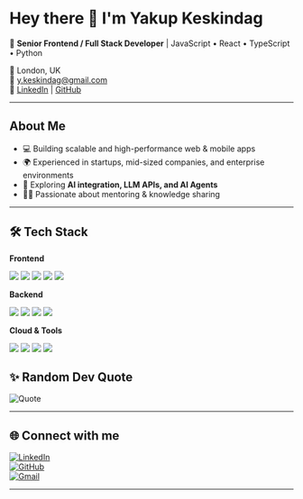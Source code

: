 # Hey there 👋 I'm Yakup Keskindag  

🚀 **Senior Frontend / Full Stack Developer** | JavaScript • React • TypeScript • Python  

📍 London, UK  
📧 [y.keskindag@gmail.com](mailto:y.keskindag@gmail.com)  
🔗 [LinkedIn](https://linkedin.com/in/yakupme) | [GitHub](https://github.com/yakupkeskindag)  

---

## About Me  
- 💻 Building scalable and high-performance web & mobile apps  
- 🌍 Experienced in startups, mid-sized companies, and enterprise environments  
- 🤖 Exploring **AI integration, LLM APIs, and AI Agents**  
- 🧑‍🏫 Passionate about mentoring & knowledge sharing  

---

## 🛠️ Tech Stack  

**Frontend**  
<p align="left">
  <img src="https://img.shields.io/badge/React-20232A?style=for-the-badge&logo=react&logoColor=61DAFB" />
  <img src="https://img.shields.io/badge/TypeScript-007ACC?style=for-the-badge&logo=typescript&logoColor=white" />
  <img src="https://img.shields.io/badge/JavaScript-323330?style=for-the-badge&logo=javascript&logoColor=F7DF1E" />
  <img src="https://img.shields.io/badge/Next.js-000000?style=for-the-badge&logo=nextdotjs&logoColor=white" />
  <img src="https://img.shields.io/badge/Tailwind-06B6D4?style=for-the-badge&logo=tailwindcss&logoColor=white" />
</p>

**Backend**  
<p align="left">
  <img src="https://img.shields.io/badge/Python-3670A0?style=for-the-badge&logo=python&logoColor=ffdd54" />
  <img src="https://img.shields.io/badge/FastAPI-009688?style=for-the-badge&logo=fastapi&logoColor=white" />
  <img src="https://img.shields.io/badge/SQL-003B57?style=for-the-badge&logo=postgresql&logoColor=white" />
  <img src="https://img.shields.io/badge/Node.js-43853D?style=for-the-badge&logo=node.js&logoColor=white" />
</p>

**Cloud & Tools**  
<p align="left">
  <img src="https://img.shields.io/badge/AWS-232F3E?style=for-the-badge&logo=amazonaws&logoColor=white" />
  <img src="https://img.shields.io/badge/GitHub%20Actions-2088FF?style=for-the-badge&logo=githubactions&logoColor=white" />
  <img src="https://img.shields.io/badge/Jenkins-D24939?style=for-the-badge&logo=jenkins&logoColor=white" />
  <img src="https://img.shields.io/badge/Bitbucket-0052CC?style=for-the-badge&logo=bitbucket&logoColor=white" />
</p>  

## ✨ Random Dev Quote  

![Quote](https://quotes-github-readme.vercel.app/api?type=horizontal&theme=radical)  

---

## 🌐 Connect with me  
[![LinkedIn](https://img.shields.io/badge/LinkedIn-blue?style=for-the-badge&logo=linkedin)](https://linkedin.com/in/yakupme)  
[![GitHub](https://img.shields.io/badge/GitHub-000?style=for-the-badge&logo=github)](https://github.com/yakupme)  
[![Gmail](https://img.shields.io/badge/Gmail-D14836?style=for-the-badge&logo=gmail&logoColor=white)](mailto:y.keskindag@gmail.com)  

---
